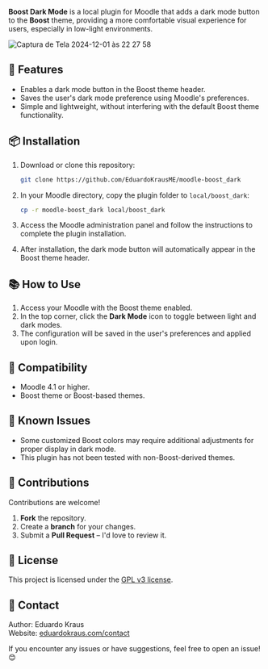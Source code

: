 **Boost Dark Mode** is a local plugin for Moodle that adds a dark mode button to the **Boost** theme, providing a more comfortable visual experience for users, especially in low-light environments.

![Captura de Tela 2024-12-01 às 22 27 58](https://github.com/user-attachments/assets/8669c82b-f8cf-4b73-b975-296e247a1e0f)

## 🚀 **Features**

- Enables a dark mode button in the Boost theme header.
- Saves the user's dark mode preference using Moodle's preferences.
- Simple and lightweight, without interfering with the default Boost theme functionality.

## 📦 **Installation**

1. Download or clone this repository:  
   ```bash
   git clone https://github.com/EduardoKrausME/moodle-boost_dark
   ```

2. In your Moodle directory, copy the plugin folder to `local/boost_dark`:  
   ```bash
   cp -r moodle-boost_dark local/boost_dark
   ```

3. Access the Moodle administration panel and follow the instructions to complete the plugin installation.

4. After installation, the dark mode button will automatically appear in the Boost theme header.

## 📚 **How to Use**

1. Access your Moodle with the Boost theme enabled.
2. In the top corner, click the **Dark Mode** icon to toggle between light and dark modes.
3. The configuration will be saved in the user's preferences and applied upon login.

## 🌟 **Compatibility**

- Moodle 4.1 or higher.
- Boost theme or Boost-based themes.

## 🐞 **Known Issues**

- Some customized Boost colors may require additional adjustments for proper display in dark mode.
- This plugin has not been tested with non-Boost-derived themes.

## 🤝 **Contributions**

Contributions are welcome!  

1. **Fork** the repository.  
2. Create a **branch** for your changes.  
3. Submit a **Pull Request** – I'd love to review it.

## 📝 **License**

This project is licensed under the [GPL v3 license](https://www.gnu.org/licenses/gpl-3.0.html).

## 📧 **Contact**

Author: Eduardo Kraus  
Website: [eduardokraus.com/contact](https://eduardokraus.com/contato)  

If you encounter any issues or have suggestions, feel free to open an issue! 😊
